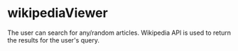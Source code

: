# wikipediaViewer
The user can search for any/random articles. Wikipedia APl is used to return the results for the user's query. 
